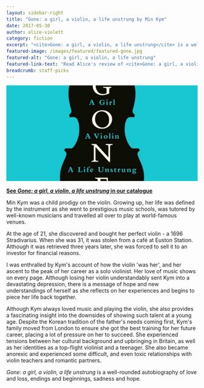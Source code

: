 ```yaml
---
layout: sidebar-right
title: "Gone: a girl, a violin, a life unstrung by Min Kym"
date: 2017-05-30
author: alice-violett
category: fiction
excerpt: "<cite>Gone: a girl, a violin, a life unstrung</cite> is a well-rounded autobiography of love and loss, endings and beginnings, sadness and hope."
featured-image: /images/featured/featured-gone.jpg
featured-alt: "Gone: a girl, a violin, a life unstrung"
featured-link-text: "Read Alice's review of <cite>Gone: a girl, a violin, a life unstrung</cite>"
breadcrumb: staff-picks
---
```


![Gone: a girl, a violin, a life unstrung](/images/featured/featured-gone.jpg)

**[See <cite>Gone: a girl, a violin, a life unstrung</cite> in our catalogue](https://suffolk.spydus.co.uk/cgi-bin/spydus.exe/ENQ/OPAC/BIBENQ?BRN=2128169)**

Min Kym was a child prodigy on the violin. Growing up, her life was defined by the instrument as she went to prestigious music schools, was tutored by well-known musicians and travelled all over to play at world-famous venues.

At the age of 21, she discovered and bought her perfect violin - a 1696 Stradivarius. When she was 31, it was stolen from a café at Euston Station. Although it was retrieved three years later, she was forced to sell it to an investor for financial reasons.

I was enthralled by Kym's account of how the violin 'was her', and her ascent to the peak of her career as a solo violinist. Her love of music shows on every page. Although losing her violin understandably sent Kym into a devastating depression, there is a message of hope and new understandings of herself as she reflects on her experiences and begins to piece her life back together.

Although Kym always loved music and playing the violin, she also provides a fascinating insight into the downsides of showing such talent at a young age. Despite the Korean tradition of the father's needs coming first, Kym's family moved from London to ensure she got the best training for her future career, placing a lot of pressure on her to succeed. She experienced tensions between her cultural background and upbringing in Britain, as well as her identities as a top-flight violinist and a teenager. She also became anorexic and experienced some difficult, and even toxic relationships with violin teachers and romantic partners.

<cite>Gone: a girl, a violin, a life unstrung</cite> is a well-rounded autobiography of love and loss, endings and beginnings, sadness and hope.
